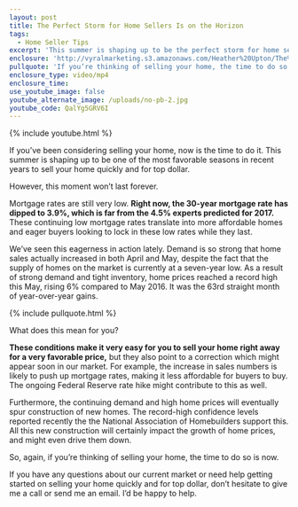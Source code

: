 ```yaml
---
layout: post
title: The Perfect Storm for Home Sellers Is on the Horizon
tags:
  - Home Seller Tips
excerpt: 'This summer is shaping up to be the perfect storm for home sellers in our market. However, you need to act fast.'
enclosure: 'http://vyralmarketing.s3.amazonaws.com/Heather%20Upton/The%20Perfect%20Storm%20for%20Home%20Sellers%20Is%20on%20the%20Horizon.mp4'
pullquote: 'If you’re thinking of selling your home, the time to do so is now.'
enclosure_type: video/mp4
enclosure_time:
use_youtube_image: false
youtube_alternate_image: /uploads/no-pb-2.jpg
youtube_code: QalYg5GRV6I
---
```



{% include youtube.html %}

If you’ve been considering selling your home, now is the time to do it. This summer is shaping up to be one of the most favorable seasons in recent years to sell your home quickly and for top dollar.

However, this moment won’t last forever.

Mortgage rates are still very low. **Right now, the 30-year mortgage rate has dipped to 3.9%, which is far from the 4.5% experts predicted for 2017.** These continuing low mortgage rates translate into more affordable homes and eager buyers looking to lock in these low rates while they last.

We’ve seen this eagerness in action lately. Demand is so strong that home sales actually increased in both April and May, despite the fact that the supply of homes on the market is currently at a seven-year low. As a result of strong demand and tight inventory, home prices reached a record high this May, rising 6% compared to May 2016. It was the 63rd straight month of year-over-year gains.

{% include pullquote.html %}

What does this mean for you?

**These conditions make it very easy for you to sell your home right away for a very favorable price,** but they also point to a correction which might appear soon in our market. For example, the increase in sales numbers is likely to push up mortgage rates, making it less affordable for buyers to buy. The ongoing Federal Reserve rate hike might contribute to this as well.

Furthermore, the continuing demand and high home prices will eventually spur construction of new homes. The record-high confidence levels reported recently the the National Association of Homebuilders support this. All this new construction will certainly impact the growth of home prices, and might even drive them down.

So, again, if you’re thinking of selling your home, the time to do so is now.

If you have any questions about our current market or need help getting started on selling your home quickly and for top dollar, don’t hesitate to give me a call or send me an email. I’d be happy to help.